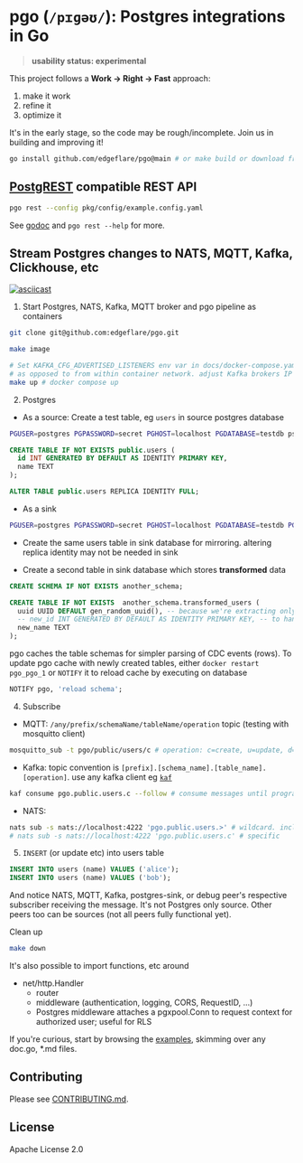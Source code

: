 # pgo (`/pɪɡəʊ/`): Postgres integrations in Go

> **usability status: experimental**

This project follows a **Work → Right → Fast** approach:

1. make it work
2. refine it
3. optimize it

It's in the early stage, so the code may be rough/incomplete. Join us in building and improving it!

```sh
go install github.com/edgeflare/pgo@main # or make build or download from release page
```

## [PostgREST](https://docs.postgrest.org/en/stable/references/api/tables_views.html) compatible REST API

```sh
pgo rest --config pkg/config/example.config.yaml
```

See [godoc](https://pkg.go.dev/github.com/edgeflare/pgo/pkg/rest) and `pgo rest --help` for more.

## Stream Postgres changes to NATS, MQTT, Kafka, Clickhouse, etc

[![asciicast](https://asciinema.org/a/704523.svg)](https://asciinema.org/a/704523)

1. Start Postgres, NATS, Kafka, MQTT broker and pgo pipeline as containers

```sh
git clone git@github.com:edgeflare/pgo.git

make image

# Set KAFKA_CFG_ADVERTISED_LISTENERS env var in docs/docker-compose.yaml to host IP for local access,
# as opposed to from within container network. adjust Kafka brokers IP in docs/pipeline-example.docker.yaml
make up # docker compose up
```

2. Postgres
- As a source: Create a test table, eg `users` in source postgres database

```sh
PGUSER=postgres PGPASSWORD=secret PGHOST=localhost PGDATABASE=testdb psql
```

```sql
CREATE TABLE IF NOT EXISTS public.users (
  id INT GENERATED BY DEFAULT AS IDENTITY PRIMARY KEY,
  name TEXT
);

ALTER TABLE public.users REPLICA IDENTITY FULL;
```

- As a sink

```sh
PGUSER=postgres PGPASSWORD=secret PGHOST=localhost PGDATABASE=testdb PGPORT=5431 psql
```

- Create the same users table in sink database for mirroring. altering replica identity may not be needed in sink

- Create a second table in sink database which stores **transformed** data 

```sql
CREATE SCHEMA IF NOT EXISTS another_schema;

CREATE TABLE IF NOT EXISTS  another_schema.transformed_users (
  uuid UUID DEFAULT gen_random_uuid(), -- because we're extracting only `name` field
  -- new_id INT GENERATED BY DEFAULT AS IDENTITY PRIMARY KEY, -- to handle UPDATE operations, primary key column type must match in source and sink
  new_name TEXT
);
```

pgo caches the table schemas for simpler parsing of CDC events (rows). To update pgo cache with newly created tables,
either `docker restart pgo_pgo_1` or `NOTIFY` it to reload cache by executing on database

```sql
NOTIFY pgo, 'reload schema';
```

4. Subscribe

- MQTT: `/any/prefix/schemaName/tableName/operation` topic (testing with mosquitto client)

```sh
mosquitto_sub -t pgo/public/users/c # operation: c=create, u=update, d=delete, r=read
```

- Kafka: topic convention is `[prefix].[schema_name].[table_name].[operation]`. use any kafka client eg [`kaf`](https://github.com/birdayz/kaf)

```sh
kaf consume pgo.public.users.c --follow # consume messages until program execution
```

- NATS:

```sh
nats sub -s nats://localhost:4222 'pgo.public.users.>' # wildcard. includes all nested parts
# nats sub -s nats://localhost:4222 'pgo.public.users.c' # specific
```

5. `INSERT` (or update etc) into users table

```sql
INSERT INTO users (name) VALUES ('alice');
INSERT INTO users (name) VALUES ('bob');
```

And notice NATS, MQTT, Kafka, postgres-sink, or debug peer's respective subscriber receiving the message.
It's not Postgres only source. Other peers too can be sources (not all peers fully functional yet).


Clean up

```sh
make down
```

It's also possible to import functions, etc around
- net/http.Handler
  - router
  - middleware (authentication, logging, CORS, RequestID, ...)
  - Postgres middleware attaches a pgxpool.Conn to request context for authorized user; useful for RLS

If you're curious, start by browsing the [examples](./examples/), skimming over any doc.go, *.md files.

## Contributing
Please see [CONTRIBUTING.md](CONTRIBUTING.md).

## License
Apache License 2.0
